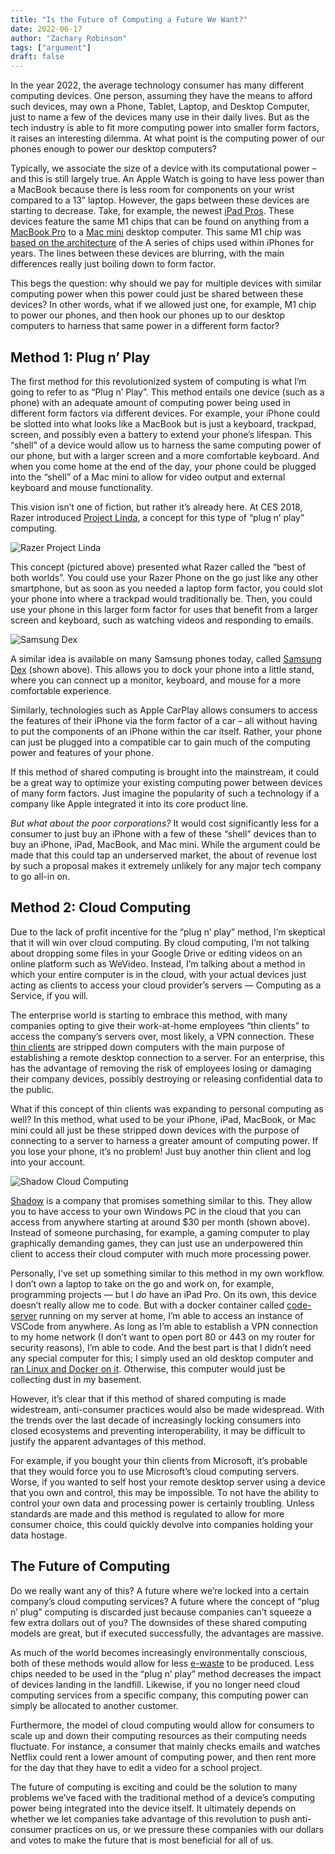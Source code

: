 ```yaml
---
title: "Is the Future of Computing a Future We Want?"
date: 2022-06-17
author: "Zachary Robinson"
tags: ["argument"]
draft: false
---
```


In the year 2022, the average technology consumer has many different computing devices. One person, assuming they have the means to afford such devices, may own a Phone, Tablet, Laptop, and Desktop Computer, just to name a few of the devices many use in their daily lives. But as the tech industry is able to fit more computing power into smaller form factors, it raises an interesting dilemma. At what point is the computing power of our phones enough to power our desktop computers?

Typically, we associate the size of a device with its computational power – and this is still largely true. An Apple Watch is going to have less power than a MacBook because there is less room for components on your wrist compared to a 13” laptop. However, the gaps between these devices are starting to decrease. Take, for example, the newest [iPad Pros](https://support.apple.com/kb/SP843?locale=en_US). These devices feature the same M1 chips that can be found on anything from a [MacBook Pro](https://support.apple.com/kb/SP824?locale=en_US) to a [Mac mini](https://support.apple.com/kb/SP823?locale=en_US) desktop computer. This same M1 chip was [based on the architecture](https://www.pcmag.com/news/what-is-the-apple-m1-chip) of the A series of chips used within iPhones for years. The lines between these devices are blurring, with the main differences really just boiling down to form factor. 

This begs the question: why should we pay for multiple devices with similar computing power when this power could just be shared between these devices? In other words, what if we allowed just one, for example, M1 chip to power our phones, and then hook our phones up to our desktop computers to harness that same power in a different form factor?

## Method 1: Plug n’ Play

The first method for this revolutionized system of computing is what I’m going to refer to as “Plug n’ Play”. This method entails one device (such as a phone) with an adequate amount of computing power being used in different form factors via different devices. For example, your iPhone could be slotted into what looks like a MacBook but is just a keyboard, trackpad, screen, and possibly even a battery to extend your phone’s lifespan. This “shell” of a device would allow us to harness the same computing power of our phone, but with a larger screen and a more comfortable keyboard. And when you come home at the end of the day, your phone could be plugged into the “shell” of a Mac mini to allow for video output and external keyboard and mouse functionality.

This vision isn’t one of fiction, but rather it’s already here. At CES 2018, Razer introduced [Project Linda](https://www.razer.com/concepts/project-linda), a concept for this type of “plug n’ play” computing. 

![Razer Project Linda](/posts/future-of-computing/images/project-linda.jpg)

This concept (pictured above) presented what Razer called the “best of both worlds”. You could use your Razer Phone on the go just like any other smartphone, but as soon as you needed a laptop form factor, you could slot your phone into where a trackpad would traditionally be. Then, you could use your phone in this larger form factor for uses that benefit from a larger screen and keyboard, such as watching videos and responding to emails.

![Samsung Dex](/posts/future-of-computing/images/samsung-dex.jpg)

A similar idea is available on many Samsung phones today, called [Samsung Dex](https://www.samsung.com/us/explore/dex/) (shown above). This allows you to dock your phone into a little stand, where you can connect up a monitor, keyboard, and mouse for a more comfortable experience.

Similarly, technologies such as Apple CarPlay allows consumers to access the features of their iPhone via the form factor of a car – all without having to put the components of an iPhone within the car itself. Rather, your phone can just be plugged into a compatible car to gain much of the computing power and features of your phone. 

If this method of shared computing is brought into the mainstream, it could be a great way to optimize your existing computing power between devices of many form factors. Just imagine the popularity of such a technology if a company like Apple integrated it into its core product line.

*But what about the poor corporations?* It would cost significantly less for a consumer to just buy an iPhone with a few of these “shell” devices than to buy an iPhone, iPad, MacBook, and Mac mini. While the argument could be made that this could tap an underserved market, the about of revenue lost by such a proposal makes it extremely unlikely for any major tech company to go all-in on.

## Method 2: Cloud Computing

Due to the lack of profit incentive for the “plug n’ play” method, I’m skeptical that it will win over cloud computing. By cloud computing, I’m not talking about dropping some files in your Google Drive or editing videos on an online platform such as WeVideo. Instead, I’m talking about a method in which your entire computer is in the cloud, with your actual devices just acting as clients to access your cloud provider’s servers — Computing as a Service, if you will.

The enterprise world is starting to embrace this method, with many companies opting to give their work-at-home employees “thin clients” to access the company’s servers over, most likely, a VPN connection. These [thin clients](https://en.wikipedia.org/wiki/Thin_client) are stripped down computers with the main purpose of establishing a remote desktop connection to a server. For an enterprise, this has the advantage of removing the risk of employees losing or damaging their company devices, possibly destroying or releasing confidential data to the public.

What if this concept of thin clients was expanding to personal computing as well? In this method, what used to be your iPhone, iPad, MacBook, or Mac mini could all just be these stripped down devices with the purpose of connecting to a server to harness a greater amount of computing power. If you lose your phone, it’s no problem! Just buy another thin client and log into your account.

![Shadow Cloud Computing](/posts/future-of-computing/images/shadow.png)

[Shadow](https://shadow.tech) is a company that promises something similar to this. They allow you to have access to your own Windows PC in the cloud that you can access from anywhere starting at around $30 per month (shown above). Instead of someone purchasing, for example, a gaming computer to play graphically demanding games, they can just use an underpowered thin client to access their cloud computer with much more processing power.

Personally, I’ve set up something similar to this method in my own workflow. I don’t own a laptop to take on the go and work on, for example, programming projects — but I *do* have an iPad Pro. On its own, this device doesn’t really allow me to code. But with a docker container called [code-server](https://hub.docker.com/r/linuxserver/code-server) running on my server at home, I’m able to access an instance of VSCode from anywhere. As long as I’m able to establish a VPN connection to my home network (I don’t want to open port 80 or 443 on my router for security reasons), I’m able to code. And the best part is that I didn’t need any special computer for this; I simply used an old desktop computer and [ran Linux and Docker on it](https://zsrobinson.com/posts/experimenting-with-linux-and-docker/). Otherwise, this computer would just be collecting dust in my basement.

However, it’s clear that if this method of shared computing is made widestream, anti-consumer practices would also be made widespread. With the trends over the last decade of increasingly locking consumers into closed ecosystems and preventing interoperability, it may be difficult to justify the apparent advantages of this method.

For example, if you bought your thin clients from Microsoft, it’s probable that they would force you to use Microsoft’s cloud computing servers. Worse, if you wanted to self host your remote desktop server using a device that you own and control, this may be impossible. To not have the ability to control your own data and processing power is certainly troubling. Unless standards are made and this method is regulated to allow for more consumer choice, this could quickly devolve into companies holding your data hostage.

## The Future of Computing

Do we really want any of this? A future where we’re locked into a certain company’s cloud computing services? A future where the concept of “plug n’ plug” computing is discarded just because companies can’t squeeze a few extra dollars out of you? The downsides of these shared computing models are great, but if executed successfully, the advantages are massive.

As much of the world becomes increasingly environmentally conscious, both of these methods would allow for less [e-waste](https://en.wikipedia.org/wiki/Electronic_waste) to be produced. Less chips needed to be used in the “plug n’ play” method decreases the impact of devices landing in the landfill. Likewise, if you no longer need cloud computing services from a specific company, this computing power can simply be allocated to another customer.

Furthermore, the model of cloud computing would allow for consumers to scale up and down their computing resources as their computing needs fluctuate. For instance, a consumer that mainly checks emails and watches Netflix could rent a lower amount of computing power, and then rent more for the day that they have to edit a video for a school project.

The future of computing is exciting and could be the solution to many problems we’ve faced with the traditional method of a device’s computing power being integrated into the device itself. It ultimately depends on whether we let companies take advantage of this revolution to push anti-consumer practices on us, or we pressure these companies with our dollars and votes to make the future that is most beneficial for all of us.
